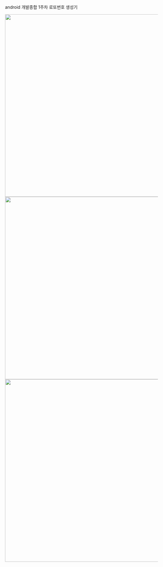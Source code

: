 android 개발종합 1주차 
로또번호 생성기

<img src="https://github.com/kdbswo/MyLotto/assets/75184363/14c5d1c4-1f75-41ad-9bd7-34b388bfb16a" weith=300dp height=600dp />
<img src="https://github.com/kdbswo/MyLotto/assets/75184363/10029358-4cb7-48c9-811a-5f3155dfb571" weith=300dp height=600dp />
<img src="https://github.com/kdbswo/MyLotto/assets/75184363/7248133d-58c8-45b0-a12f-eca1c7455bed" weith=300dp height=600dp />
